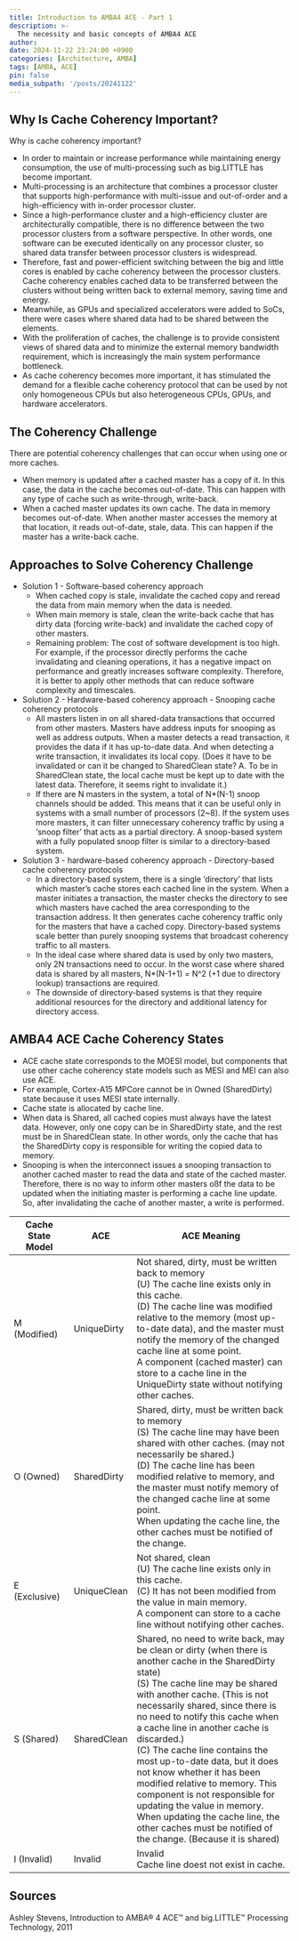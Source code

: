 ```yaml
---
title: Introduction to AMBA4 ACE - Part 1
description: >-
  The necessity and basic concepts of AMBA4 ACE
author:
date: 2024-11-22 23:24:00 +0900
categories: [Architecture, AMBA]
tags: [AMBA, ACE]
pin: false
media_subpath: '/posts/20241122'
---
```


## Why Is Cache Coherency Important?
Why is cache coherency important?
- In order to maintain or increase performance while maintaining energy consumption, the use of multi-processing such as big.LITTLE has become important.
- Multi-processing is an architecture that combines a processor cluster that supports high-performance with multi-issue and out-of-order and a high-efficiency with in-order processor cluster.
- Since a high-performance cluster and a high-efficiency cluster are architecturally compatible, there is no difference between the two processor clusters from a software perspective. In other words, one software can be executed identically on any processor cluster, so shared data transfer between processor clusters is widespread.
- Therefore, fast and power-efficient switching between the big and little cores is enabled by cache coherency between the processor clusters. Cache coherency enables cached data to be transferred between the clusters without being written back to external memory, saving time and energy.
- Meanwhile, as GPUs and specialized accelerators were added to SoCs, there were cases where shared data had to be shared between the elements.
- With the proliferation of caches, the challenge is to provide consistent views of shared data and to minimize the external memory bandwidth requirement, which is increasingly the main system performance bottleneck.
- As cache coherency becomes more important, it has stimulated the demand for a flexible cache coherency protocol that can be used by not only homogeneous CPUs but also heterogeneous CPUs, GPUs, and hardware accelerators.


## The Coherency Challenge
There are potential coherency challenges that can occur when using one or more caches.
- When memory is updated after a cached master has a copy of it. In this case, the data in the cache becomes out-of-date. This can happen with any type of cache such as write-through, write-back.
- When a cached master updates its own cache. The data in memory becomes out-of-date. When another master accesses the memory at that location, it reads out-of-date, stale, data. This can happen if the master has a write-back cache.


## Approaches to Solve Coherency Challenge
- Solution 1 - Software-based coherency approach
  - When cached copy is stale, invalidate the cached copy and reread the data from main memory when the data is needed.
  - When main memory is stale, clean the write-back cache that has dirty data (forcing write-back) and invalidate the cached copy of other masters.
  - Remaining problem: The cost of software development is too high. For example, if the processor directly performs the cache invalidating and cleaning operations, it has a negative impact on performance and greatly increases software complexity. Therefore, it is better to apply other methods that can reduce software complexity and timescales.
- Solution 2 - Hardware-based coherency approach - Snooping cache coherency protocols
  - All masters listen in on all shared-data transactions that occurred from other masters. Masters have address inputs for snooping as well as address outputs. When a master detects a read transaction, it provides the data if it has up-to-date data. And when detecting a write transaction, it invalidates its local copy. (Does it have to be invalidated or can it be changed to SharedClean state? A. To be in SharedClean state, the local cache must be kept up to date with the latest data. Therefore, it seems right to invalidate it.)
  - If there are N masters in the system, a total of N*(N-1) snoop channels should be added. This means that it can be useful only in systems with a small number of processors (2~8). If the system uses more masters, it can filter unnecessary coherency traffic by using a ‘snoop filter’ that acts as a partial directory. A snoop-based system with a fully populated snoop filter is similar to a directory-based system.
- Solution 3 - hardware-based coherency approach - Directory-based cache coherency protocols
  - In a directory-based system, there is a single ‘directory’ that lists which master’s cache stores each cached line in the system. When a master initiates a transaction, the master checks the directory to see which masters have cached the area corresponding to the transaction address. It then generates cache coherency traffic only for the masters that have a cached copy. Directory-based systems scale better than purely snooping systems that broadcast coherency traffic to all masters.
  - In the ideal case where shared data is used by only two masters, only 2N transactions need to occur. In the worst case where shared data is shared by all masters, N*(N-1+1) = N^2 (+1 due to directory lookup) transactions are required.
  - The downside of directory-based systems is that they require additional resources for the directory and additional latency for directory access.


## AMBA4 ACE Cache Coherency States
- ACE cache state corresponds to the MOESI model, but components that use other cache coherency state models such as MESI and MEI can also use ACE.
- For example, Cortex-A15 MPCore cannot be in Owned (SharedDirty) state because it uses MESI state internally.
- Cache state is allocated by cache line.
- When data is Shared, all cached copies must always have the latest data. However, only one copy can be in SharedDirty state, and the rest must be in SharedClean state. In other words, only the cache that has the SharedDirty copy is responsible for writing the copied data to memory.
- Snooping is when the interconnect issues a snooping transaction to another cached master to read the data and state of the cached master. Therefore, there is no way to inform other masters oßf the data to be updated when the initiating master is performing a cache line update. So, after invalidating the cache of another master, a write is performed.



| Cache State Model | ACE         | ACE Meaning           |
|-------------------|-------------|-----------------------|
| M (Modified)      | UniqueDirty | Not shared, dirty, must be written back to memory <br> (U) The cache line exists only in this cache. <br> (D) The cache line was modified relative to the memory (most up-to-date data), and the master must notify the memory of the changed cache line at some point. <br> A component (cached master) can store to a cache line in the UniqueDirty state without notifying other caches. |
| O (Owned)         | SharedDirty | Shared, dirty, must be written back to memory <br> (S) The cache line may have been shared with other caches. (may not necessarily be shared.) <br> (D) The cache line has been modified relative to memory, and the master must notify memory of the changed cache line at some point. <br> When updating the cache line, the other caches must be notified of the change. |
| E (Exclusive)     | UniqueClean | Not shared, clean <br> (U) The cache line exists only in this cache. <br> (C) It has not been modified from the value in main memory. <br> A component can store to a cache line without notifying other caches. |
| S (Shared)        | SharedClean | Shared, no need to write back, may be clean or dirty (when there is another cache in the SharedDirty state) <br> (S) The cache line may be shared with another cache. (This is not necessarily shared, since there is no need to notify this cache when a cache line in another cache is discarded.) <br> (C) The cache line contains the most up-to-date data, but it does not know whether it has been modified relative to memory. This component is not responsible for updating the value in memory. <br> When updating the cache line, the other caches must be notified of the change. (Because it is shared) |
| I (Invalid)       | Invalid     | Invalid <br> Cache line doest not exist in cache. |



## Sources
Ashley Stevens, Introduction to AMBA® 4 ACE™ and big.LITTLE™ Processing Technology, 2011